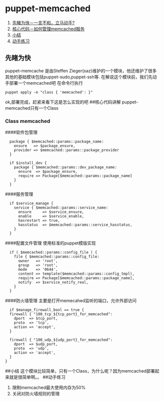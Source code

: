 # puppet-memcached
1. [先睹为快－一言不和，立马动手?](#先睹为快)
2. [核心代码－如何管理memcached服务](＃核心代码讲解)
3. [小结](#小结) 
4. [动手练习](#动手练习)


## 先睹为快
puppet-memcache 是由Steffen Zieger(saz)维护的一个模块，他还维护了很多其他的基础模块包括puppet-sudo,puppet-ssh等.
在解说这个模块前，我们先动手部署一个memcached吧
在命令行执行
```puppet
puppet apply -e "class { 'memcached': }"
```
ok,部署完成，赶紧来看下这是怎么实现的吧
##核心代码讲解
puppet-memcached只有一个Class
### Class memcached

####软件包管理
```puppet
  package { $memcached::params::package_name:
    ensure   => $package_ensure,
    provider => $memcached::params::package_provider
  }

  if $install_dev {
    package { $memcached::params::dev_package_name:
      ensure  => $package_ensure,
      require => Package[$memcached::params::package_name]
    }
  }
```
####服务管理
```puppet
  if $service_manage {
    service { $memcached::params::service_name:
      ensure     => $service_ensure,
      enable     => $service_enable,
      hasrestart => true,
      hasstatus  => $memcached::params::service_hasstatus,
    }
  }
```
####配置文件管理
使用标准的puppet模版实现
```puppet
  if ( $memcached::params::config_file ) {
    file { $memcached::params::config_file:
      owner   => 'root',
      group   => 'root',
      mode    => '0644',
      content => template($memcached::params::config_tmpl),
      require => Package[$memcached::params::package_name],
      notify  => $service_notify_real,
    }
  }
  ```
  ####防火墙管理
  主要是打开memecahed监听的端口，允许外部访问
  ```puppet
    if $manage_firewall_bool == true {
    firewall { "100_tcp_${tcp_port}_for_memcached":
      dport  => $tcp_port,
      proto  => 'tcp',
      action => 'accept',
    }

    firewall { "100_udp_${udp_port}_for_memcached":
      dport  => $udp_port,
      proto  => 'udp',
      action => 'accept',
    }
  }
  ```
  ##小结
  这个模块比较简单，只有一个Class，为什么呢？因为memcached部署起来就是很简单啊。。
  ##动手练习
  1. 限制memcached最大使用内存为50%
  2. 关闭对防火墙规则的管理
